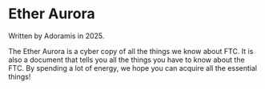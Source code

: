 # Ether Aurora

Written by Adoramis in 2025.

The Ether Aurora is a cyber copy of all the things we know about FTC. It is also a document that tells you all the things you have to know about the FTC. By spending a lot of energy, we hope you can acquire all the essential things!